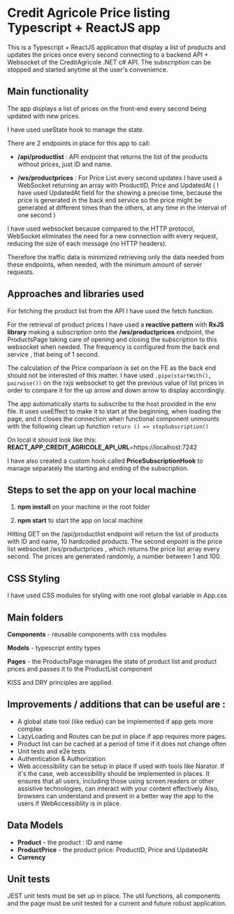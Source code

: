 
# Credit Agricole Price listing Typescript + ReactJS app

This is a Typescript + ReactJS application that display a list of products and updates the prices once every second connecting to a backend API + Websocket of the CreditAgricole .NET c#  API.
The subscription can be stopped and started anytime at the user's convenience.

## Main functionality

The app displays a list of prices on the front-end every second being updated with new prices.

I have used useState hook to manage the state.

There are 2 endpoints in place for this app to call: 

* **/api/productlist** : API endpoint that returns the list of the products without prices, just ID and name.


* **/ws/productprices** : For Price List every second updates I have used a WebSocket returning an array with ProductID, Price and UpdatedAt 
( I have used UpdatedAt field for the showing a precise time, because the price is generated in the back end service so the price might be generated at different times than the others, at any time in the interval of one second )

I have used websocket because compared to the HTTP protocol, WebSocket eliminates the need for a new connection with every request,
 reducing the size of each message (no HTTP headers).

Therefore the traffic data is minimized retrieving only the data needed from these endpoints, when needed, with the minimum amount of server requests.

## Approaches and libraries used

For fetching the product list from the API I have used the fetch function.

For the retrieval of product prices I have used a **reactive pattern** with **RxJS library** making a subscription onto the  **/ws/productprices**  endpoint,
the ProductsPage taking care of opening and closing the subscription to this websocket when needed. The frequency is configured from the back end service , that being of 1 second.

The calculation of the Price comparison is set on the FE as the back end should not be interested of this matter.
I have used `.pipe(startWith(), pairwise())` on the rxjs websocket to get the previous value of list prices in order to compare it for the up arrow and down arrow to display accordingly.

The app automatically starts to subscribe to the host provided in the env file. 
It uses useEffect to make it to start at the beginning, when loading the page, and it closes the connection when functional component unmounts with the following clean up function `return () => stopSubscription()`

On local it should look like this: **REACT_APP_CREDIT_AGRICOLE_API_URL**=https://localhost:7242

I have also created a custom hook called **PriceSubscriptionHook** to manage separately the starting and ending of the subscription.

## Steps to set the app on your local machine

1. **npm install** on your machine in the root folder

2. **npm start** to start the app on local machine

Hitting GET on the /api/productlist endpoint will return the list of products with ID and name, 10 hardcoded products.
The second enpoint is the price list websocket /ws/productprices , which returns the price list array every second. The prices are generated randomly, a number between 1 and 100.

## CSS Styling

I have used CSS modules for styling with one root global variable in App.css

## Main folders

**Components** - reusable components with css modules

**Models** - typescript entity types

**Pages** - the ProductsPage manages the state of product list and product prices and passes it to the ProductList component

KISS and DRY principles are applied.

## Improvements / additions that can be useful are : 

* A global state tool (like redux) can be implemented if app gets more complex
* LazyLoading and Routes can be put in place if app requires more pages.
* Product list can be cached at a period of time if it does not change often
* Unit tests and e2e tests
* Authentication & Authorization
* Web accessibility can be setup in place if used with tools like Narator.
If it's the case, web accessibility should be implemented in places. It ensures that all users, including those using screen readers or other assistive technologies, can interact with your content effectively
Also, browsers can understand and present in a better way the app to the users if WebAccessiblity is in place.

## Data Models

* **Product** - the product : ID and name
* **ProductPrice** - the product price: ProductID, Price and UpdatedAt
* **Currency** 

## Unit tests

JEST unit tests must be set up in place.
The util functions, all components and the page must be unit tested for a current and future robust application.

